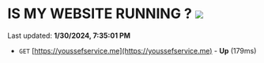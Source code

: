 # IS MY WEBSITE RUNNING ? [![](https://img.shields.io/static/v1?label=Sponsor&message=%E2%9D%A4&logo=GitHub&color=%23fe8e86)](https://github.com/sponsors/<username>)

Last updated: **1/30/2024, 7:35:01 PM**

- `GET` [https://youssefservice.me](https://youssefservice.me) - **Up** (179ms)
